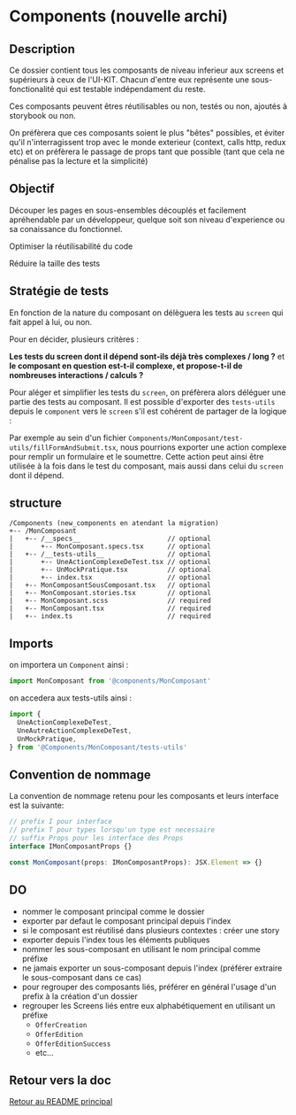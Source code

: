 # Components (nouvelle archi)

## Description

Ce dossier contient tous les composants de niveau inferieur aux screens et supérieurs à ceux de l'UI-KIT.
Chacun d'entre eux représente une sous-fonctionalité qui est testable indépendament du reste.

Ces composants peuvent êtres réutilisables ou non, testés ou non, ajoutés à storybook ou non.

On préfèrera que ces composants soient le plus "bêtes" possibles, et éviter qu'il n'interragissent trop avec le monde exterieur (context, calls http, redux etc) et on préfèrera le passage de props tant que possible (tant que cela ne pénalise pas la lecture et la simplicité)

## Objectif

Découper les pages en sous-ensembles découplés et facilement apréhendable par un développeur, quelque soit son niveau d'experience ou sa conaissance du fonctionnel.

Optimiser la réutilisabilité du code

Réduire la taille des tests

## Stratégie de tests

En fonction de la nature du composant on délèguera les tests au `screen` qui fait appel à lui, ou non.

Pour en décider, plusieurs critères :

**Les tests du screen dont il dépend sont-ils déjà très complexes / long ?** et **le composant en question est-t-il complexe, et propose-t-il de nombreuses interactions / calculs ?**

Pour aléger et simplifier les tests du `screen`, on préfèrera alors déléguer une partie des tests au composant.
Il est possible d'exporter des `tests-utils` depuis le `component` vers le `screen` s'il est cohérent de partager de la logique :

Par exemple au sein d'un fichier `Components/MonComposant/test-utils/fillFormAndSubmit.tsx`, nous pourrions exporter une action complexe pour remplir un formulaire et le soumettre.
Cette action peut ainsi être utilisée à la fois dans le test du composant, mais aussi dans celui du `screen` dont il dépend.

## structure

```
/Components (new_components en atendant la migration)
+-- /MonComposant
|   +-- /__specs__                      // optional
|       +-- MonComposant.specs.tsx      // optional
|   +-- /__tests-utils__                // optional
|       +-- UneActionComplexeDeTest.tsx // optional
|       +-- UnMockPratique.tsx          // optional
|       +-- index.tsx                   // optional
|   +-- MonComposantSousComposant.tsx   // optional
|   +-- MonComposant.stories.tsx        // optional
|   +-- MonComposant.scss               // required
|   +-- MonComposant.tsx                // required
|   +-- index.ts                        // required
```

## Imports

on importera un `Component` ainsi :

```js
import MonComposant from '@components/MonComposant'
```

on accedera aux tests-utils ainsi :

```js
import {
  UneActionComplexeDeTest,
  UneAutreActionComplexeDeTest,
  UnMockPratique,
} from '@Components/MonComposant/tests-utils'
```

## Convention de nommage

La convention de nommage retenu pour les composants et leurs interface est la suivante:

```js
// prefix I pour interface
// prefix T pour types lorsqu'un type est necessaire
// suffix Props pour les interface des Props
interface IMonComposantProps {}

const MonComposant(props: IMonComposantProps): JSX.Element => {}
```


## DO

- nommer le composant principal comme le dossier
- exporter par defaut le composant principal depuis l'index
- si le composant est réutilisé dans plusieurs contextes : créer une story
- exporter depuis l'index tous les éléments publiques
- nommer les sous-composant en utilisant le nom principal comme préfixe
- ne jamais exporter un sous-composant depuis l'index (préférer extraire le sous-composant dans ce cas)
- pour regrouper des composants liés, préférer en général l'usage d'un prefix à la création d'un dossier
- regrouper les Screens liés entre eux alphabétiquement en utilisant un préfixe
    - `OfferCreation`
    - `OfferEdition`
    - `OfferEditionSuccess`
    - etc...

## Retour vers la doc

[Retour au README principal](../README.md)